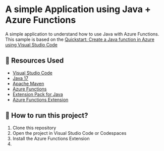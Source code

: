 # A simple Application using Java + Azure Functions

A simple application to understand how to use Java with Azure Functions.
This sample is based on the [Quickstart: Create a Java function in Azure using Visual Studio Code](https://learn.microsoft.com/en-us/azure/azure-functions/create-first-function-vs-code-java)

## 🚀 Resources Used

- [Visual Studio Code](https://code.visualstudio.com/)
- [Java 17](https://www.oracle.com/java/technologies/downloads/#jdk17-windows)
- [Apache Maven](https://maven.apache.org/download.cgi)
- [Azure Functions](https://azure.microsoft.com/en-us/services/functions/)
- [Extension Pack for Java](https://marketplace.visualstudio.com/items?itemName=vscjava.vscode-java-pack)
- [Azure Functions Extension](https://marketplace.visualstudio.com/items?itemName=ms-azuretools.vscode-azurefunctions)

## 🏃 How to run this project?

1. Clone this repository
2. Open the project in Visual Studio Code or Codespaces
3. Install the Azure Functions Extension
4. 



